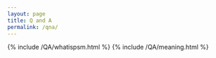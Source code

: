 ```yaml
---
layout: page
title: Q and A
permalink: /qna/
---
```


{% include /QA/whatispsm.html %}
{% include /QA/meaning.html %}
